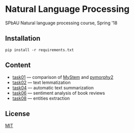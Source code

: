 # Natural Language Processing
SPbAU Natural language processing course, Spring '18

## Installation

`pip install -r requirements.txt`

## Content
* [task01](task01/task01.ipynb) — comparison of [MyStem](https://tech.yandex.ru/mystem/) and [pymorphy2](https://pymorphy2.readthedocs.io/en/latest/)
* [task02](task02/task02.ipynb) — text lemmatization
* [task04](task04/task04.ipynb) — automatic text summarization
* [task06](task06/task06.ipynb) — sentiment analysis of book reviews
* [task08](task08/task08.ipynb) — entities extraction

## License

[MIT](LICENSE)
